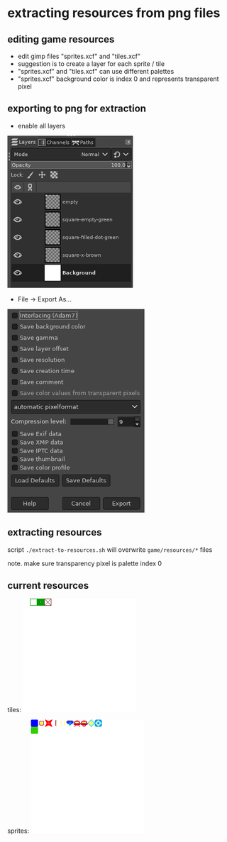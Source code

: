 # extracting resources from png files

## editing game resources
* edit gimp files "sprites.xcf" and "tiles.xcf"
* suggestion is to create a layer for each sprite / tile
* "sprites.xcf" and "tiles.xcf" can use different palettes
* "sprites.xcf" background color is index 0 and represents transparent pixel

## exporting to png for extraction
* enable all layers

![layers](readme-1.png)

* File -> Export As...

![export to png](readme-2.png)

## extracting resources
script `./extract-to-resources.sh` will overwrite `game/resources/*` files

note. make sure transparency pixel is palette index 0

## current resources
tiles:
![tiles](tiles.png)

sprites:
![sprites](sprites.png)
